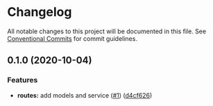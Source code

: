 # Changelog

All notable changes to this project will be documented in this file. See [Conventional Commits](https://www.conventionalcommits.org) for commit guidelines.

## 0.1.0 (2020-10-04)

### Features

* **routes:** add models and service ([#1](https://github.com/tnc1997/dart-train-simulator-client/issues/1)) ([d4cf626](https://github.com/tnc1997/dart-train-simulator-client/commit/d4cf62633ae84a4e458397c04f08d6017ae9c433))

